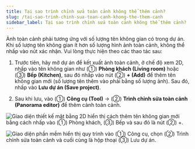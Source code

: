 ```yaml
---
title: Tại sao trình chỉnh sửa toàn cảnh không thể thêm cảnh?
slug: /tai-sao-trinh-chinh-sua-toan-canh-khong-the-them-canh
sidebar_label: Tại sao trình chỉnh sửa toàn cảnh không thể thêm cảnh?
---
```


Ảnh toàn cảnh phải tương ứng với số lượng tên không gian có trong dự án. Khi số lượng tên không gian ít hơn số lượng hình ảnh toàn cảnh, không thể nhấp vào nút xác nhận. Vui lòng thực hiện theo các thao tác sau:

1. Trước tiên, hãy mở dự án để kết xuất ảnh toàn cảnh, ở chế độ xem 2D, nhấp vào tên không gian như (①) **Phòng khách (Living room)** hoặc (③) **Bếp (Kitchen)**, sau đó nhấp vào nút (②) **+ (Add)** để thêm tên không gian mới (số lượng tên thêm vào phải bằng số lượng ảnh). Sau đó, nhấp vào **Lưu dự án (Save project)**.

2. Sau khi lưu, vào (①) **Công cụ (Tool)** -> (②) **Trình chỉnh sửa toàn cảnh (Panorama editor)** để thêm cảnh toàn cảnh.

![Giao diện thiết kế mặt bằng 2D hiển thị cách thêm tên không gian mới bằng cách nhấp vào (①) Phòng khách, (③) Bếp và sau đó là nút (②) +.](https://storage.googleapis.com/jegavn_kb/image_jegavn/263.1.png)

![Giao diện phần mềm hiển thị quy trình vào (①) Công cụ, chọn (②) Trình chỉnh sửa toàn cảnh và cuối cùng là hộp thoại (③) Lưu dự án.](https://storage.googleapis.com/jegavn_kb/image_jegavn/263.2.png)